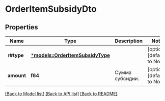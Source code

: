 # OrderItemSubsidyDto

## Properties
Name | Type | Description | Notes
------------ | ------------- | ------------- | -------------
**r#type** | [***models::OrderItemSubsidyType**](OrderItemSubsidyType.md) |  | [optional] [default to None]
**amount** | **f64** | Сумма субсидии. | [optional] [default to None]

[[Back to Model list]](../README.md#documentation-for-models) [[Back to API list]](../README.md#documentation-for-api-endpoints) [[Back to README]](../README.md)


